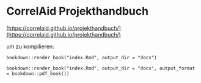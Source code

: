 CorrelAid Projekthandbuch
=========================

[https://correlaid.github.io/projekthandbuch/](https://correlaid.github.io/projekthandbuch/)

um zu kompilieren:

```
bookdown::render_book("index.Rmd", output_dir = "docs")

bookdown::render_book("index.Rmd", output_dir = "docs", output_format = bookdown::pdf_book())
```
